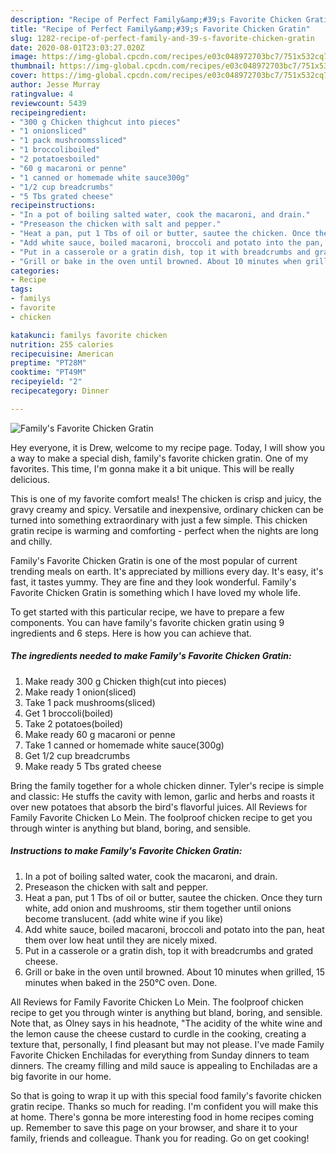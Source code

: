 ```yaml
---
description: "Recipe of Perfect Family&amp;#39;s Favorite Chicken Gratin"
title: "Recipe of Perfect Family&amp;#39;s Favorite Chicken Gratin"
slug: 1282-recipe-of-perfect-family-and-39-s-favorite-chicken-gratin
date: 2020-08-01T23:03:27.020Z
image: https://img-global.cpcdn.com/recipes/e03c048972703bc7/751x532cq70/familys-favorite-chicken-gratin-recipe-main-photo.jpg
thumbnail: https://img-global.cpcdn.com/recipes/e03c048972703bc7/751x532cq70/familys-favorite-chicken-gratin-recipe-main-photo.jpg
cover: https://img-global.cpcdn.com/recipes/e03c048972703bc7/751x532cq70/familys-favorite-chicken-gratin-recipe-main-photo.jpg
author: Jesse Murray
ratingvalue: 4
reviewcount: 5439
recipeingredient:
- "300 g Chicken thighcut into pieces"
- "1 onionsliced"
- "1 pack mushroomssliced"
- "1 broccoliboiled"
- "2 potatoesboiled"
- "60 g macaroni or penne"
- "1 canned or homemade white sauce300g"
- "1/2 cup breadcrumbs"
- "5 Tbs grated cheese"
recipeinstructions:
- "In a pot of boiling salted water, cook the macaroni, and drain."
- "Preseason the chicken with salt and pepper."
- "Heat a pan, put 1 Tbs of oil or butter, sautee the chicken. Once they turn white, add onion and mushrooms, stir them together until onions become translucent. (add white wine if you like)"
- "Add white sauce, boiled macaroni, broccoli and potato into the pan, heat them over low heat until they are nicely mixed."
- "Put in a casserole or a gratin dish, top it with breadcrumbs and grated cheese."
- "Grill or bake in the oven until browned. About 10 minutes when grilled, 15 minutes when baked in the 250℃ oven. Done."
categories:
- Recipe
tags:
- familys
- favorite
- chicken

katakunci: familys favorite chicken 
nutrition: 255 calories
recipecuisine: American
preptime: "PT28M"
cooktime: "PT49M"
recipeyield: "2"
recipecategory: Dinner

---
```



![Family&#39;s Favorite Chicken Gratin](https://img-global.cpcdn.com/recipes/e03c048972703bc7/751x532cq70/familys-favorite-chicken-gratin-recipe-main-photo.jpg)

Hey everyone, it is Drew, welcome to my recipe page. Today, I will show you a way to make a special dish, family&#39;s favorite chicken gratin. One of my favorites. This time, I'm gonna make it a bit unique. This will be really delicious.

This is one of my favorite comfort meals! The chicken is crisp and juicy, the gravy creamy and spicy. Versatile and inexpensive, ordinary chicken can be turned into something extraordinary with just a few simple. This chicken gratin recipe is warming and comforting - perfect when the nights are long and chilly.

Family&#39;s Favorite Chicken Gratin is one of the most popular of current trending meals on earth. It's appreciated by millions every day. It's easy, it's fast, it tastes yummy. They are fine and they look wonderful. Family&#39;s Favorite Chicken Gratin is something which I have loved my whole life.


To get started with this particular recipe, we have to prepare a few components. You can have family&#39;s favorite chicken gratin using 9 ingredients and 6 steps. Here is how you can achieve that.

<!--inarticleads1-->

##### The ingredients needed to make Family&#39;s Favorite Chicken Gratin:

1. Make ready 300 g Chicken thigh(cut into pieces)
1. Make ready 1 onion(sliced)
1. Take 1 pack mushrooms(sliced)
1. Get 1 broccoli(boiled)
1. Take 2 potatoes(boiled)
1. Make ready 60 g macaroni or penne
1. Take 1 canned or homemade white sauce(300g)
1. Get 1/2 cup breadcrumbs
1. Make ready 5 Tbs grated cheese


Bring the family together for a whole chicken dinner. Tyler&#39;s recipe is simple and classic: He stuffs the cavity with lemon, garlic and herbs and roasts it over new potatoes that absorb the bird&#39;s flavorful juices. All Reviews for Family Favorite Chicken Lo Mein. The foolproof chicken recipe to get you through winter is anything but bland, boring, and sensible. 

<!--inarticleads2-->

##### Instructions to make Family&#39;s Favorite Chicken Gratin:

1. In a pot of boiling salted water, cook the macaroni, and drain.
1. Preseason the chicken with salt and pepper.
1. Heat a pan, put 1 Tbs of oil or butter, sautee the chicken. Once they turn white, add onion and mushrooms, stir them together until onions become translucent. (add white wine if you like)
1. Add white sauce, boiled macaroni, broccoli and potato into the pan, heat them over low heat until they are nicely mixed.
1. Put in a casserole or a gratin dish, top it with breadcrumbs and grated cheese.
1. Grill or bake in the oven until browned. About 10 minutes when grilled, 15 minutes when baked in the 250℃ oven. Done.


All Reviews for Family Favorite Chicken Lo Mein. The foolproof chicken recipe to get you through winter is anything but bland, boring, and sensible. Note that, as Olney says in his headnote, &#34;The acidity of the white wine and the lemon cause the cheese custard to curdle in the cooking, creating a texture that, personally, I find pleasant but may not please. I&#39;ve made Family Favorite Chicken Enchiladas for everything from Sunday dinners to team dinners. The creamy filling and mild sauce is appealing to Enchiladas are a big favorite in our home. 

So that is going to wrap it up with this special food family&#39;s favorite chicken gratin recipe. Thanks so much for reading. I'm confident you will make this at home. There's gonna be more interesting food in home recipes coming up. Remember to save this page on your browser, and share it to your family, friends and colleague. Thank you for reading. Go on get cooking!
